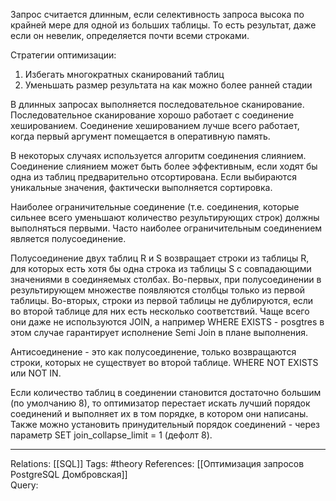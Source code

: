 Запрос считается длинным, если селективность запроса высока по крайней мере для одной из больших таблицы. То есть результат, даже если он невелик, определяется почти всеми строками. 

Стратегии оптимизации:
1. Избегать многократных сканирований таблиц
2. Уменьшать размер результата на как можно более ранней стадии 

В длинных запросах выполняется последовательное сканирование. Последовательное сканирование хорошо работает с соединение хешированием. Соединение хешированием лучше всего работает, когда первый аргумент помещается в оперативную память. 

В некоторых случаях используется алгоритм соединения слиянием. Соединение слиянием может быть более эффективным, если ходят бы одна из таблиц предварительно отсортирована. Если выбираются уникальные значения, фактически выполняется сортировка. 

Наиболее ограничительные соединение (т.е. соединения, которые сильнее всего уменьшают количество результирующих строк) должны выполняться первыми. Часто наиболее ограничительным соединением является полусоединение. 

Полусоединение двух таблиц R и S возвращает строки из таблицы R, для которых есть хотя бы одна строка из таблицы S с совпадающими значениями в соединяемых столбах. Во-первых, при полусоединении в результирующем множестве появляются столбцы только из первой таблицы. Во-вторых, строки из первой таблицы не дублируются, если во второй таблице для них есть несколько соответствий. Чаще всего они даже не используются JOIN, а например WHERE EXISTS - posgtres в этом случае гарантирует исполнение Semi Join в плане выполнения. 

Антисоединение - это как полусоединение, только возвращаются строки, которых не существует во второй таблице. WHERE NOT EXISTS или NOT IN. 

Если количество таблиц в соединении становится достаточно большим (по умолчанию 8), то оптимизатор перестает искать лучший порядок соединений и выполняет их в том порядке, в котором они написаны. Также можно установить принудительный порядок соединений - через параметр SET join_collapse_limit = 1 (дефолт 8). 

___
Relations: [[SQL]] 
Tags: #theory 
References: [[Оптимизация запросов PostgreSQL Домбровская]]  
Query: 